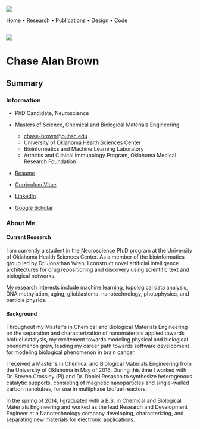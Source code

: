 ![]("images/logo.png")

[Home]("chasebrown.io/#top") • [Research]("research.html") • [Publications](https://scholar.google.com/citations?user=qjRD8Z8AAAAJ) • [Design]("design.html") • [Code](https://github.com/chasealanbrown.html)

---

![]("images/profile.png")

# Chase Alan Brown

## Summary
### Information
  - PhD Candidate, Neuroscience
  - Masters of Science, Chemical and Biological Materials Engineering
    - chase-brown@ouhsc.edu
    - University of Oklahoma Health Sciences Center
    - Bioinformatics and Machine Learning Laboratory
    - Arthritis and Clinical Immunology Program, Oklahoma Medical Research Foundation

  - [Resume]("docs/Resume.pdf")
  - [Curriculum Vitae]("docs/Curriculum_vitae.pdf")
  - [LinkedIn]("https://www.linkedin.com/in/chase-brown-3a624530/")
  - [Google Scholar]("https://scholar.google.com/citations?user=qjRD8Z8AAAAJ")

### About Me
#### Current Research
  I am currently a student in the Neuroscience Ph.D program at the University of Oklahoma Health Sciences Center. 
  As a member of the bioinformatics group led by Dr. Jonathan Wren, I construct novel artificial intelligence architectures for drug repositioning and discovery using scientific text and biological networks. 

  My research interests include machine learning, topological data analysis, DNA methylation, aging, glioblastoma, nanotechnology, photophysics, and particle physics.

#### Background
  Throughout my Master's in Chemical and Biological Materials Engineering on the separation and characterization of nanomaterials applied towards biofuel catalysis, my excitement towards modeling physical and biological phenomenon grew, leading my career path towards software development for modeling biological phenomenon in brain cancer.

  I received a Master's in Chemical and Biological Materials Engineering from the University of Oklahoma in May of 2016. During this time I worked with Dr. Steven Crossley (PI) and Dr. Daniel Resasco to synthesize heterogenous catalytic supports, consisting of magnetic nanoparticles and single-walled carbon nanotubes, for use in multiphase biofuel reactors.

  In the spring of 2014, I graduated with a B.S. in Chemical and Biological Materials Engineering and worked as the lead Research and Development Engineer at a Nanotechnology company developing, characterizing, and separating new materials for electronic applications.
